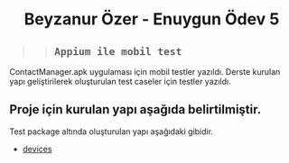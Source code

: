 <h1 align="center"> Beyzanur Özer - Enuygun Ödev 5 </h1>

> >##  ``` Appium ile mobil test   ``` 
ContactManager.apk uygulaması için mobil testler yazıldı.
Derste kurulan yapı geliştirilerek oluşturulan test caseler için testler yazıldı.

## Proje için kurulan yapı aşağıda belirtilmiştir.
Test package altında oluşturulan yapı aşağıdaki gibidir.
* [devices](#devices)
